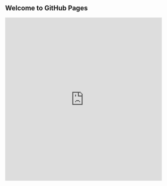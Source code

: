 ## Welcome to GitHub Pages

<iframe id="igraph" scrolling="no" style="border:none;" seamless="seamless" src="https://github.com/MarcoSa-2000/marcosa-2000.github.io/blob/main/index.html" height="525" width="100%"></iframe>
